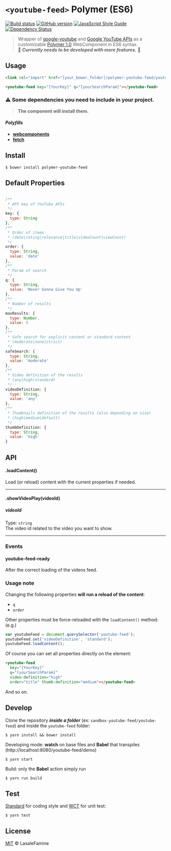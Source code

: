 # `<youtube-feed>` Polymer (ES6)

[![Build status](https://travis-ci.org/LasaleFamine/polymer-youtube-feed.svg?branch=master)](https://travis-ci.org/LasaleFamine/polymer-youtube-feed)
[![GitHub version](https://badge.fury.io/gh/LasaleFamine%2Fpolymer-youtube-feed.svg)](https://badge.fury.io/gh/LasaleFamine%2Fpolymer-youtube-feed)
[![JavaScript Style Guide](https://img.shields.io/badge/code%20style-standard-brightgreen.svg)](http://standardjs.com/)
[![Dependency Status](https://gemnasium.com/badges/github.com/LasaleFamine/polymer-youtube-feed.svg)](https://gemnasium.com/github.com/LasaleFamine/polymer-youtube-feed)



> Wrapper of [google-youtube](https://elements.polymer-project.org/elements/google-youtube) and [Google YouTube APIs](https://developers.google.com/youtube/v3/) as a customizable [Polymer 1.0](https://www.polymer-project.org/1.0/) WebComponent in ES6 syntax.  
:construction: ***Currently needs to be developed with more features.*** :construction:

## Usage

``` html
<link rel="import" href="[your_bower_folder]/polymer-youtube-feed/youtube-feed.html">

<youtube-feed key="[YourKey]" q="[yourSearchParam]"></youtube-feed>

```

### :warning: Some dependencies you need to include in your project.
> **The component will install them.**

#### ***Polyfills***
- [**webcomponents**](https://github.com/webcomponents/webcomponentsjs)
- [**fetch**](https://github.com/github/fetch)

## Install

    $ bower install polymer-youtube-feed


## Default Properties
``` js

/**
 * API key of YouTube APIs
 */
key: {
  type: String
},
/**
 * Order of items
 * (date|rating|relevance|title|videoCount|viewCount)
 */
order: {
  type: String,
  value: 'date'
},
/**
 * Param of search
 */
q: {
  type: String,
  value: 'Never Gonna Give You Up'
},
/**
 * Number of results
 */
maxResults: {
  type: Number,
  value: 5
},
/**
 * Safe search for explicit content or standard content
 * (moderate|none|strict)
 */
safeSearch: {
  type: String,
  value: 'moderate'
},
/**
 * Video definition of the results
 * (any|high|standard)
 */
videoDefinition: {
  type: String,
  value: 'any'
},
/**
 * Thumbnails definition of the results (also depending on size)
 * (high|medium|default)
 */
thumbDefinition: {
  type: String,
  value: 'high'
}

```

## API

#### .loadContent()
Load (or reload) content with the current properties if needed.

---

#### .showVideoPlay(videoId)
##### videoId
Type: `string`  
The video id related to the video you want to show.

---

### Events
#### youtube-feed-ready
After the correct loading of the videos feed.

### Usage note
Changing the following properties **will run a reload of the content**:
- `q`
- `order`

Other properties must be force-reloaded with the `loadContent()` method:
(e.g.)

``` js
var youtubeFeed = document.querySelector('youtube-feed');
youtubeFeed.set('videoDefinition', 'standard');
youtubeFeed.loadContent();
```

Of course you can set all properties directly on the element:
``` html
<youtube-feed
  key="[YourKey]"
  q="[yourSearchParam]"
  video-definition="high"
  order="title" thumb-definition="medium"></youtube-feed>
```
And so on.

## Develop

Clone the repository ***inside a folder*** (ex: `sandbox-youtube-feed/youtube-feed`) and inside the `youtube-feed` folder:

    $ yarn install && bower install

Developing mode: **watch** on base files and **Babel** that transpiles (http://localhost:8080/youtube-feed/demo)

    $ yarn start

Build: only the **Babel** action simply run

    $ yarn run build


## Test

[Standard](http://standardjs.com/) for coding style and [WCT](https://github.com/polymer/web-component-tester) for unit test:

    $ yarn test

## License

[MIT](https://github.com/LasaleFamine/youtube-feed/blob/master/LICENSE.md) &copy; LasaleFamine
